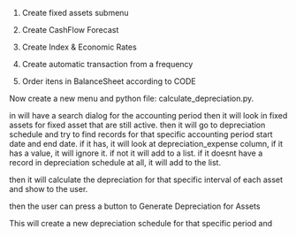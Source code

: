 1. Create fixed assets submenu



2. Create CashFlow Forecast
3. Create Index & Economic Rates
4. Create automatic transaction from a frequency
5. Order itens in BalanceSheet according to CODE

Now create a new menu and python file: calculate_depreciation.py.

in will have a search dialog for the accounting period
then it will look in fixed assets for fixed asset that are still active.
then it will go to depreciation schedule and try to find records for that specific accounting period start date and end date.
if it has, it will look at depreciation_expense column, if it has a value, it will ignore it. if not it will add to a list.
if it doesnt have a record in depreciation schedule at all, it will add to the list.

then it will calculate the depreciation for that specific interval of each asset and show to the user.

then the user can press a button to Generate Depreciation for Assets

This will create a new depreciation schedule for that specific period and 